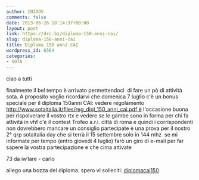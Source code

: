 ```yaml
---
author: IN3DOV
comments: false
date: 2013-06-26 18:14:37+00:00
layout: post
link: https://drc.bz/diploma-150-anni-cai/
slug: diploma-150-anni-cai
title: Diploma 150 anni CAI
wordpress_id: 6564
categories:
- SOTA
---
```


ciao a tutti

finalmente il bel tempo è arrivato permettendoci  di fare un pò di attività sota. A proposito voglio ricordarvi che domenica 7 luglio c'è un bonus speciale per il diploma 150anni CAI: vedere regolamento [http://www.sotaitalia.it/files/reg_dipl_150_anni_cai.pdf è](http://www.sotaitalia.it/files/reg_dipl_150_anni_cai.pdf) l'occasione buona per rispolverare il vostro rtx e vedere se le gambe sono in forma per chi fa attività in vhf c'è il contest Trofeo a.r.i. città di roma e quindi i corrispondenti non dovrebbero mancare un consiglio partecipate è una prova per il nostro 2° qrp sotaitalia day che si terrà il 15 settembre solo in 144 mhz  se mi informate per tempo (entro giovedi 4 luglio) farò un giro di e-mail per far sapere la vostra partecipazione e che cima attivate

73 da iw1are - carlo

allego una bozza del diploma. spero vi solleciti: [diplomacai150](https://drc.bz/wp-content/uploads/2013/06/diplomacai150.pdf)
